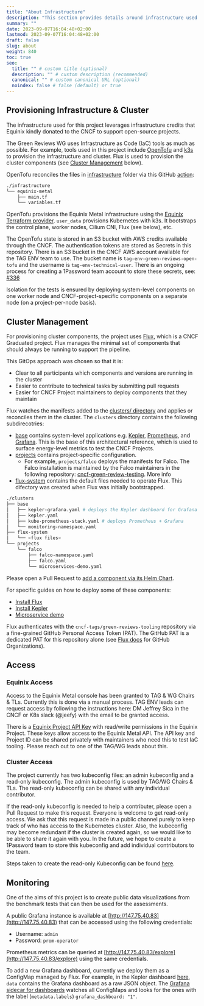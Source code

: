 ```yaml
---
title: "About Infrastructure"
description: "This section provides details around infrastructure used for sustainability assessment platform."
summary: ""
date: 2023-09-07T16:04:48+02:00
lastmod: 2023-09-07T16:04:48+02:00
draft: false
slug: about
weight: 840
toc: true
seo:
  title: "" # custom title (optional)
  description: "" # custom description (recommended)
  canonical: "" # custom canonical URL (optional)
  noindex: false # false (default) or true
---
```


## Provisioning Infrastructure & Cluster

The infrastructure used for this project leverages infrastructure credits that Equinix kindly donated to the CNCF to support open-source projects.

The Green Reviews WG uses Infrastructure as Code (IaC) tools as much as possible. For example, tools used in this project include [OpenTofu](https://opentofu.org) and [k3s](https://k3s.io) to provision the infrastructure and cluster. Flux is used to provision the cluster components (see [Cluster Management](#cluster-management) below).

OpenTofu reconciles the files in [infrastructure](https://github.com/cncf-tags/green-reviews-tooling/tree/main/infrastructure) folder via this GitHub [action](https://github.com/cncf-tags/green-reviews-tooling/blob/main/.github/workflows/tofu.yaml):

```bash
./infrastructure
└── equinix-metal
    ├── main.tf
    └── variables.tf
```

OpenTofu provisions the Equinix Metal infrastructure using the [Equinix Terraform provider](https://github.com/equinix/terraform-provider-equinix). `user_data` provisions Kubernetes with k3s. It bootstraps the control plane, worker nodes, Cilium CNI, Flux (see below), etc.

The OpenTofu state is stored in an S3 bucket with AWS credits available through the CNCF. The authentication tokens are stored as Secrets in this repository. There is an S3 bucket in the CNCF AWS account available for the TAG ENV team to use. The bucket name is `tag-env-green-reviews-open-tofu` and the username is `tag-env-technical-user`. There is an ongoing process for creating a 1Password team account to store these secrets, see: [#336](https://github.com/cncf/tag-env-sustainability/issues/336)

Isolation for the tests is ensured by deploying system-level components on one worker node and CNCF-project-specific components on a separate node (on a project-per-node basis).

## Cluster Management

For provisioning cluster components, the project uses [Flux](https://fluxcd.io), which is a CNCF Graduated project. Flux manages the minimal set of components that should always be running to support the pipeline.

This GitOps approach was chosen so that it is:

- Clear to all participants which components and versions are running in the cluster
- Easier to contribute to technical tasks by submitting pull requests
- Easier for CNCF Project maintainers to deploy components that they maintain

Flux watches the manifests added to the [clusters/ directory](https://github.com/cncf-tags/green-reviews-tooling/tree/main/clusters) and applies or reconciles them in the cluster. The `clusters` directory contains the following subdirecotries:

- [base](https://github.com/cncf-tags/green-reviews-tooling/tree/main/clusters/base) contains system-level applications e.g. [Kepler](https://www.cncf.io/projects/kepler), [Prometheus](https://www.cncf.io/projects/prometheus), and [Grafana](https://github.com/grafana/grafana). This is the base of this architectural reference, which is used to surface energy-level metrics to test the CNCF Projects.
- [projects](https://github.com/cncf-tags/green-reviews-tooling/tree/main/clusters/projects) contains project-specific configuration.
  - For example, `projects/falco` deploys the manifests for Falco. The Falco installation is maintained by the Falco maintainers in the following repository: [cncf-green-review-testing](https://github.com/falcosecurity/cncf-green-review-testing). More info
- [flux-system](https://github.com/cncf-tags/green-reviews-tooling/tree/main/clusters/flux-system) contains the default files needed to operate Flux. This difectory was created when Flux was initially bootstrapped.

```bash
./clusters
├── base
│   ├── kepler-grafana.yaml # deploys the Kepler dashboard for Grafana
│   ├── kepler.yaml
│   ├── kube-prometheus-stack.yaml # deploys Prometheus + Grafana
│   └── monitoring-namespace.yaml
├── flux-system
│   └── <flux files>
└── projects
    └── falco
        ├── falco-namespace.yaml
        ├── falco.yaml
        └── microservices-demo.yaml
```

Please open a Pull Request to [add a component via its Helm Chart](https://fluxcd.io/flux/guides/helmreleases).

For specific guides on how to deploy some of these components:

- [Install Flux](./install_flux.md)
- [Install Kepler](./install_kepler.md)
- [Microservice demo](./microservices_demo.md)

Flux authenticates with the `cncf-tags/green-reviews-tooling` repository via a fine-grained GitHub Personal Access Token (PAT). The GitHub PAT is a dedicated PAT for this repository alone (see [Flux docs](https://fluxcd.io/flux/installation/bootstrap/github/#github-organization) for GitHub Organizations).

## Access

### Equinix Access

Access to the Equinix Metal console has been granted to TAG & WG Chairs & TLs. Currently this is done via a manual process. TAG ENV leads can request access by following the instructions here: DM Jeffrey Sica in the CNCF or K8s slack (@jeefy) with the email to be granted access.

There is a [Equinix Project API Key](https://deploy.equinix.com/developers/docs/metal/accounts/api-keys) with read/write permissions in the Equinix Project. These keys allow access to the Equinix Metal API. The API key and Project ID can be shared privately with maintainers who need this to test IaC tooling. Please reach out to one of the TAG/WG leads about this.

### Cluster Access

The project currently has two kubeconfig files: an admin kubeconfig and a read-only kubeconfig. The admin kubeconfig is used by TAG/WG Chairs & TLs. The read-only kubeconfig can be shared with any individual contributor.

If the read-only kubeconfig is needed to help a contributer, please open a Pull Request to make this request. Everyone is welcome to get read-only access. We ask that this request is made in a public channel purely to keep track of who has access to the Kubernetes cluster. Also, the kubeconfig may become redundant if the cluster is created again, so we would like to be able to share it again with you. In the future, we hope to create a 1Password team to store this kubeconfig and add individual contributors to the team.

Steps taken to create the read-only Kubeconfig can be found [here](./read-only-kubeconfig.md).

## Monitoring

One of the aims of this project is to create public data visualizations from the benchmark tests that can then be used for the assessments.

A public Grafana instance is available at [http://147.75.40.83](http://147.75.40.83) that can be accessed using the following credentials:

- Username: `admin`
- Password: `prom-operator`

Prometheus metrics can be queried at [http://147.75.40.83/explore](http://147.75.40.83/explore) using the same credentials.

To add a new Grafana dashboard, currently we deploy them as a ConfigMap managed by Flux. For example, in the Kepler dashboard [here](https://github.com/cncf-tags/green-reviews-tooling/blob/main/clusters/base/kepler-grafana.yaml), `data` contains the Grafana dashboard as a raw JSON object. The [Grafana sidecar for dashboards](https://github.com/grafana/helm-charts/tree/main/charts/grafana#sidecar-for-dashboards) watches all ConfigMaps and looks for the ones with the label (`metadata.labels`) `grafana_dashboard: "1"`.
